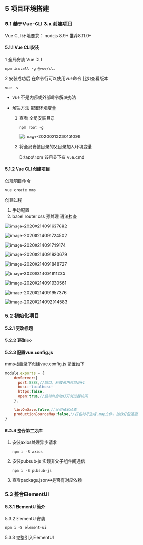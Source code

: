 ## 5 项目环境搭建

### 5.1 基于Vue-CLI 3.x 创建项目

Vue CLI 环境要求： nodejs 8.9+ 推荐8.11.0+

#### 5.1.1 Vue CLI安装

1 全局安装 Vue CLI

```shell
npm install -g @vue/cli
```

2 安装成功后 在命令行可以使用vue命令 比如查看版本

```shell
vue -v
```

- vue 不是内部或外部命令解决办法

- 解决方法 配置环境变量

  1. 查看 全局安装目录

     ```shell
     npm root -g
     ```

     ![image-20200213230151098](C:\Users\kevin\AppData\Roaming\Typora\typora-user-images\image-20200213230151098.png)

  2. 将全局安装目录的父目录加入环境变量 
  
     D:\app\npm 该目录下有 vue.cmd

#### 5.1.2 Vue CLI 创建项目

创建项目命令

```shell
vue create mms
```

创建过程

1. 手动配置
2. babel router css 预处理 语法检查

![image-20200214091637682](C:\Users\kevin\AppData\Roaming\Typora\typora-user-images\image-20200214091637682.png)



![image-20200214091724502](C:\Users\kevin\AppData\Roaming\Typora\typora-user-images\image-20200214091724502.png)

![image-20200214091749174](C:\Users\kevin\AppData\Roaming\Typora\typora-user-images\image-20200214091749174.png)

![image-20200214091820679](C:\Users\kevin\AppData\Roaming\Typora\typora-user-images\image-20200214091820679.png)

![image-20200214091848727](C:\Users\kevin\AppData\Roaming\Typora\typora-user-images\image-20200214091848727.png)

![image-20200214091911225](C:\Users\kevin\AppData\Roaming\Typora\typora-user-images\image-20200214091911225.png)

![image-20200214091930561](C:\Users\kevin\AppData\Roaming\Typora\typora-user-images\image-20200214091930561.png)

![image-20200214091957376](C:\Users\kevin\AppData\Roaming\Typora\typora-user-images\image-20200214091957376.png)

![image-20200214092014583](C:\Users\kevin\AppData\Roaming\Typora\typora-user-images\image-20200214092014583.png)



### 5.2 初始化项目

#### 5.2.1 更改标题

#### 5.2.2 更改ico

#### 5.2.3 配置vue.config.js

mms根目录下创建vue.config.js 配置如下

```javascript
module.exports = {
    devServer:{
      port:8888,//端口，若被占用则自动+1
      host:"localhost",
      https:false,
      open:true,//启动时自动打开浏览器访问
    },
    
    lintOnSave:false,//关闭格式检查
    productionSourceMap:false,//打包时不生成.map文件，加快打包速度
}
```



#### 5.2.4 整合第三方库

1. 安装axios处理异步请求

   ```shell
   npm i -S axios
   ```

   

2. 安装pubsub-js 实现非父子组件间通信

   ```shell
   npm i -S pubsub-js
   ```

3. 查看package.json中是否有对应依赖

### 5.3 整合ElementUI

#### 5.3.1 ElementUI简介

5.3.2 ElementUI安装

```shell
npm i -S element-ui
```

5.3.3 完整引入ElementUI

